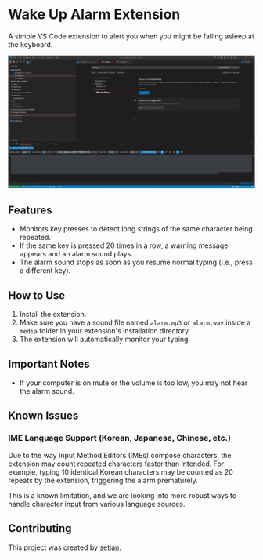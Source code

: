 # Wake Up Alarm Extension

A simple VS Code extension to alert you when you might be falling asleep at the keyboard.

![Wake Up Alarm Demo](media/demo.gif)

## Features

- Monitors key presses to detect long strings of the same character being repeated.
- If the same key is pressed 20 times in a row, a warning message appears and an alarm sound plays.
- The alarm sound stops as soon as you resume normal typing (i.e., press a different key).

## How to Use

1.  Install the extension.
2.  Make sure you have a sound file named `alarm.mp3` or `alarm.wav` inside a `media` folder in your extension's installation directory.
3.  The extension will automatically monitor your typing.

## Important Notes

- If your computer is on mute or the volume is too low, you may not hear the alarm sound.

## Known Issues

### IME Language Support (Korean, Japanese, Chinese, etc.)

Due to the way Input Method Editors (IMEs) compose characters, the extension may count repeated characters faster than intended. For example, typing 10 identical Korean characters may be counted as 20 repeats by the extension, triggering the alarm prematurely.

This is a known limitation, and we are looking into more robust ways to handle character input from various language sources.

## Contributing

This project was created by [setian](https://github.com/setian).
